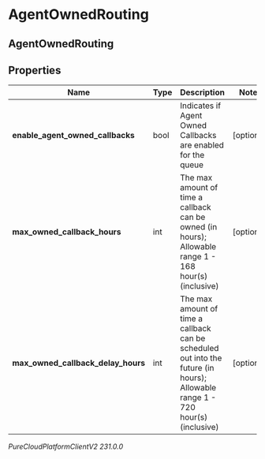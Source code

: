 # AgentOwnedRouting

## AgentOwnedRouting

## Properties

|Name | Type | Description | Notes|
|------------ | ------------- | ------------- | -------------|
| **enable_agent_owned_callbacks** | bool | Indicates if Agent Owned Callbacks are enabled for the queue | [optional] |
| **max_owned_callback_hours** | int | The max amount of time a callback can be owned (in hours); Allowable range 1 - 168 hour(s) (inclusive) | [optional] |
| **max_owned_callback_delay_hours** | int | The max amount of time a callback can be scheduled out into the future (in hours); Allowable range 1 - 720 hour(s) (inclusive) | [optional] |



_PureCloudPlatformClientV2 231.0.0_
